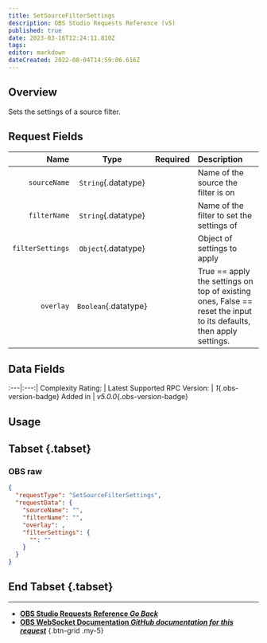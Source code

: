 ```yaml
---
title: SetSourceFilterSettings
description: OBS Studio Requests Reference (v5)
published: true
date: 2023-03-16T12:24:11.810Z
tags: 
editor: markdown
dateCreated: 2022-08-04T14:59:06.616Z
---
```


## Overview
Sets the settings of a source filter.

## Request Fields
Name | Type | Required| Description |
----:|:----:|:-------:|:------------|
`sourceName` | `String`{.datatype} | <i class="mdi mdi-check-bold"></i> | Name of the source the filter is on
`filterName` | `String`{.datatype} | <i class="mdi mdi-check-bold"></i> | Name of the filter to set the settings of
`filterSettings` | `Object`{.datatype} | <i class="mdi mdi-check-bold"></i> | Object of settings to apply
`overlay` | `Boolean`{.datatype} | <i class="mdi mdi-close-thick"></i> | True == apply the settings on top of existing ones, False == reset the input to its defaults, then apply settings.

## Data Fields
:---|:---:|
Complexity Rating: | <span class="stars stars--3"></span>
Latest Supported RPC Version: | *1*{.obs-version-badge}
Added in | *v5.0.0*{.obs-version-badge}

## Usage
## Tabset {.tabset}
### OBS raw
```json
{
  "requestType": "SetSourceFilterSettings",
  "requestData": {
    "sourceName": "",
    "filterName": "",
    "overlay": ,
    "filterSettings": {
      "": ""
    }
  }
}
```
## End Tabset {.tabset}

---

- [<i class="mdi mdi-chevron-left"></i>**OBS Studio Requests Reference *Go Back***](/Broadcasters/OBS/Requests)
- [<i class="mdi mdi-github"></i> **OBS WebSocket Documentation *GitHub documentation for this request***](https://github.com/obsproject/obs-websocket/blob/master/docs/generated/protocol.md#setsourcefiltersettings)
{.btn-grid .my-5}